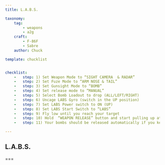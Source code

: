 ```yaml
---
title: L.A.B.S.

taxonomy:
    tag:
        - weapons
        - a2g
    craft:
        - F-86F
        - Sabre
    author: Chuck

template: chucklist


checklist:
    -   step: 1) Set Weapon Mode to “SIGHT CAMERA  & RADAR”
    -   step: 2) Set Fuze Mode to “ARM NOSE & TAIL”
    -   step: 3) Set Gunsight Mode to “BOMB”
    -   step: 4) Set release mode to “MANUAL”
    -   step: 5) Select Bomb Loadout to drop (ALL/LEFT/RIGHT)
    -   step: 6) Uncage LABS Gyro (switch in the UP position)
    -   step: 7) Set LABS Power switch to ON (UP)
    -   step: 8) Set LABS Start Switch to “LABS”
    -   step: 9) Fly low until you reach your target
    -   step: 10) Hold  “WEAPON RELEASE” button and start pulling up at a steady +4G while checking the accelerometer and the LABS gyro to avoid lateral movement as much as possible.
    -   step: 11) Your bombs should be released automatically if you keep holding the Weapons Release button while maintaining +4G.

---
```


## L.A.B.S.

===
  
